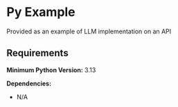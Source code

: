 # Py Example
Provided as an example of LLM implementation on an API

## Requirements
**Minimum Python Version:** 3.13

**Dependencies:**
* N/A